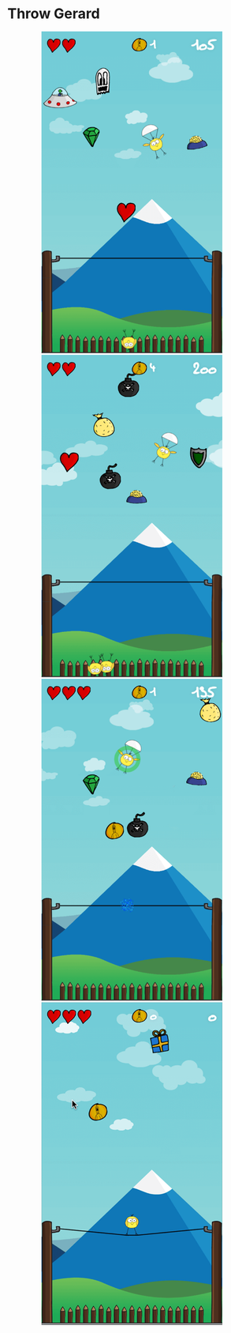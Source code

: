 Throw Gerard
============

<p align="center">
	<a href="#" target="_blank">
		<img src="Throw-Gerard-1.png" alt="Throw Gerard" width="367">
	</a>
	<a href="#" target="_blank">
		<img src="Throw-Gerard-2.png" alt="Throw Gerard" width="367">
	</a>
	<a href="#" target="_blank">
		<img src="Throw-Gerard-3.png" alt="Throw Gerard" width="367">
	</a>
	<a href="#" target="_blank">
		<img src="Throw-Gerard-4.png" alt="Throw Gerard" width="367">
	</a>
</p>
